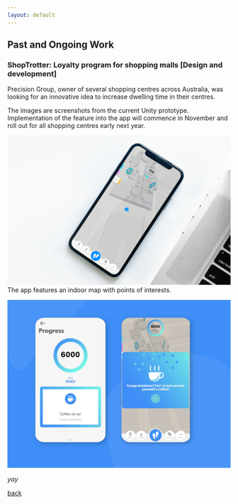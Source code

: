 ```yaml
---
layout: default
---
```


## Past and Ongoing Work

### ShopTrotter: Loyalty program for shopping malls [Design and development]
Precision Group, owner of several shopping centres across Australia, was looking for an innovative idea to increase dwelling time in their centres. 


The images are screenshots from the current Unity prototype.
Implementation of the feature into the app will commence in November and roll out for all shopping centres early next year. 

![Main screen of ShopTrotter](/assets/img/Main.jpg)
The app features an indoor map with points of interests. 

![Stamps](/assets/img/Screens.jpg)




_yay_

[back](./)
